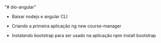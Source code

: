 "# dio-angular" 

- Baixar nodejs e angular CLI

- Criando a primeira aplicação
ng new course-manager

- Instalando bootstrap para ser usado na aplicação
npm install bootstrap